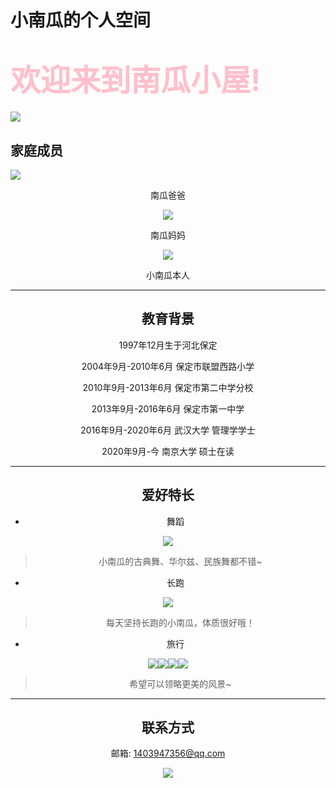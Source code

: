 # 小南瓜的个人空间

# <font color="pink" size = 52>**欢迎来到南瓜小屋!**</font>

![](1.jpg)

##  家庭成员

![](南瓜爸爸.jpg)

<center> 南瓜爸爸<center/>

![](妈妈.jpg)

<center> 南瓜妈妈<center/>

![](2.jpg)

<center> 小南瓜本人<center/>


---



##  教育背景

1997年12月生于河北保定

2004年9月-2010年6月 保定市联盟西路小学

2010年9月-2013年6月 保定市第二中学分校

2013年9月-2016年6月 保定市第一中学

2016年9月-2020年6月 武汉大学 管理学学士

2020年9月-今 南京大学 硕士在读

---


## 爱好特长

* 舞蹈

![](舞蹈1.jpg)
> 小南瓜的古典舞、华尔兹、民族舞都不错~

* 长跑

![](长跑.jpg)

> 每天坚持长跑的小南瓜，体质很好哦！

* 旅行

![](风景1.jpg)![](风景2.jpg)![](风景3.jpg)![](风景4.jpg)
> 希望可以领略更美的风景~
---

## 联系方式

邮箱: 1403947356@qq.com

![](南瓜小屋2.jpg)






